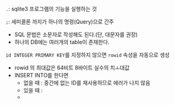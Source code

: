 `.`: sqlite3 프로그램의 기능을 실행하는 것

`;`: 세미콜론 까지가 하나의 명령(Query)으로 간주

- SQL 문법은 소문자로 작성해도 된다.(단, 대문자를 권장)
- 하나의 DB에는 여러개의 table이 존재한다.

`id INTEGER PRIMARY KEY`를 지정하지 않으면 `rowid` 속성을 자동으로 생성

- rowid 의 최대값은 64비트 8바이트 실수의 치ㅗ대값
- INSERT INTO를 한다면
  - 없을 때 : 중간에 없는 ID를 재사용하므로 에러가 나지 않음
  - 있을 때 : 
  - 